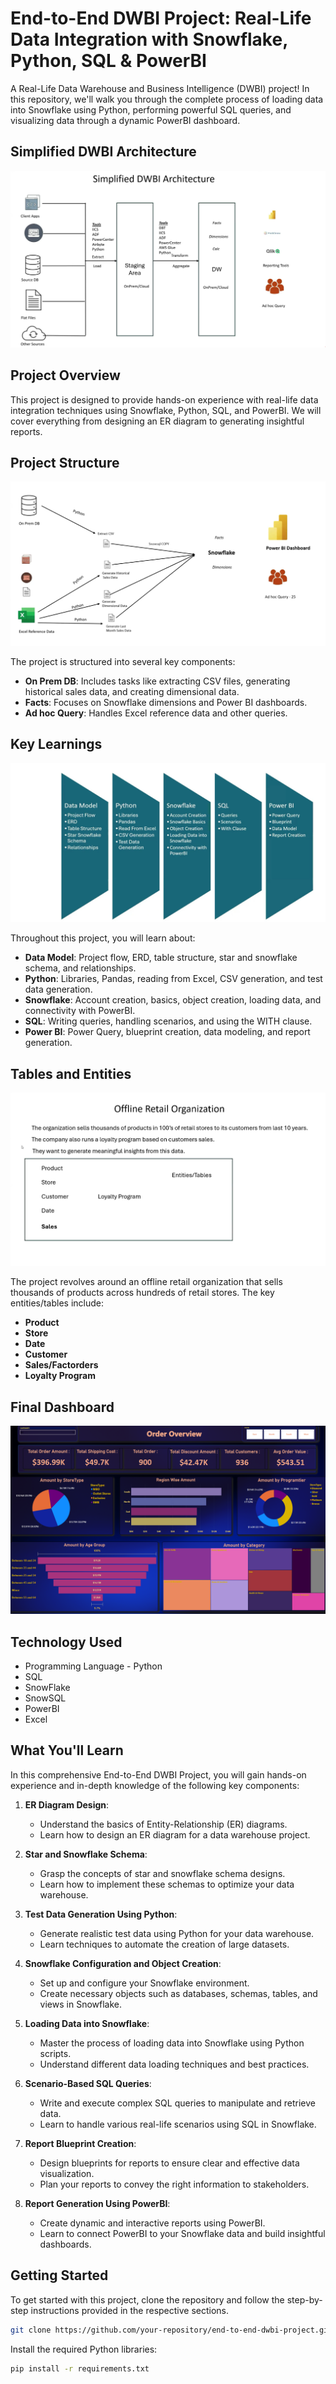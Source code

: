 # End-to-End DWBI Project: Real-Life Data Integration with Snowflake, Python, SQL & PowerBI

 A Real-Life Data Warehouse and Business Intelligence (DWBI) project! In this repository, we'll walk you through the complete process of loading data into Snowflake using Python, performing powerful SQL queries, and visualizing data through a dynamic PowerBI dashboard.


 ## Simplified DWBI Architecture 

 <img src="Pics\Simplified DWBI Architecture.png">

## Project Overview

This project is designed to provide hands-on experience with real-life data integration techniques using Snowflake, Python, SQL, and PowerBI. We will cover everything from designing an ER diagram to generating insightful reports.

## Project Structure

<img src="Pics\Project Structure.png">

The project is structured into several key components:

- **On Prem DB**: Includes tasks like extracting CSV files, generating historical sales data, and creating dimensional data.
- **Facts**: Focuses on Snowflake dimensions and Power BI dashboards.
- **Ad hoc Query**: Handles Excel reference data and other queries.

## Key Learnings

<img src="Pics\Learnings.png">

Throughout this project, you will learn about:

- **Data Model**: Project flow, ERD, table structure, star and snowflake schema, and relationships.
- **Python**: Libraries, Pandas, reading from Excel, CSV generation, and test data generation.
- **Snowflake**: Account creation, basics, object creation, loading data, and connectivity with PowerBI.
- **SQL**: Writing queries, handling scenarios, and using the WITH clause.
- **Power BI**: Power Query, blueprint creation, data modeling, and report generation.

## Tables and Entities

<img src="Pics\Tables.png">

The project revolves around an offline retail organization that sells thousands of products across hundreds of retail stores. The key entities/tables include:

- **Product**
- **Store**
- **Date**
- **Customer**
- **Sales/Factorders**
- **Loyalty Program**

## Final Dashboard 

<img src="Pics\dashboard.png">

## Technology Used

- Programming Language - Python
- SQL
- SnowFlake
- SnowSQL
- PowerBI
- Excel

## What You'll Learn

In this comprehensive End-to-End DWBI Project, you will gain hands-on experience and in-depth knowledge of the following key components:

1. **ER Diagram Design**:
   - Understand the basics of Entity-Relationship (ER) diagrams.
   - Learn how to design an ER diagram for a data warehouse project.

2. **Star and Snowflake Schema**:
   - Grasp the concepts of star and snowflake schema designs.
   - Learn how to implement these schemas to optimize your data warehouse.

3. **Test Data Generation Using Python**:
   - Generate realistic test data using Python for your data warehouse.
   - Learn techniques to automate the creation of large datasets.

4. **Snowflake Configuration and Object Creation**:
   - Set up and configure your Snowflake environment.
   - Create necessary objects such as databases, schemas, tables, and views in Snowflake.

5. **Loading Data into Snowflake**:
   - Master the process of loading data into Snowflake using Python scripts.
   - Understand different data loading techniques and best practices.

6. **Scenario-Based SQL Queries**:
   - Write and execute complex SQL queries to manipulate and retrieve data.
   - Learn to handle various real-life scenarios using SQL in Snowflake.

7. **Report Blueprint Creation**:
   - Design blueprints for reports to ensure clear and effective data visualization.
   - Plan your reports to convey the right information to stakeholders.

8. **Report Generation Using PowerBI**:
   - Create dynamic and interactive reports using PowerBI.
   - Learn to connect PowerBI to your Snowflake data and build insightful dashboards.

## Getting Started

To get started with this project, clone the repository and follow the step-by-step instructions provided in the respective sections.

```bash
git clone https://github.com/your-repository/end-to-end-dwbi-project.git
```

Install the required Python libraries:

```bash
pip install -r requirements.txt
```